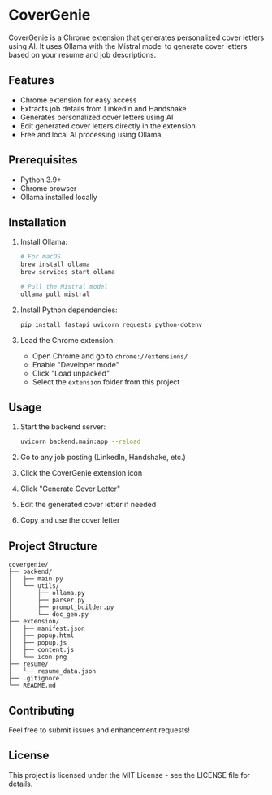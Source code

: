 # CoverGenie

CoverGenie is a Chrome extension that generates personalized cover letters using AI. It uses Ollama with the Mistral model to generate cover letters based on your resume and job descriptions.

## Features

- Chrome extension for easy access
- Extracts job details from LinkedIn and Handshake
- Generates personalized cover letters using AI
- Edit generated cover letters directly in the extension
- Free and local AI processing using Ollama

## Prerequisites

- Python 3.9+
- Chrome browser
- Ollama installed locally

## Installation

1. Install Ollama:
   ```bash
   # For macOS
   brew install ollama
   brew services start ollama
   
   # Pull the Mistral model
   ollama pull mistral
   ```

2. Install Python dependencies:
   ```bash
   pip install fastapi uvicorn requests python-dotenv
   ```

3. Load the Chrome extension:
   - Open Chrome and go to `chrome://extensions/`
   - Enable "Developer mode"
   - Click "Load unpacked"
   - Select the `extension` folder from this project

## Usage

1. Start the backend server:
   ```bash
   uvicorn backend.main:app --reload
   ```

2. Go to any job posting (LinkedIn, Handshake, etc.)
3. Click the CoverGenie extension icon
4. Click "Generate Cover Letter"
5. Edit the generated cover letter if needed
6. Copy and use the cover letter

## Project Structure

```
covergenie/
├── backend/
│   ├── main.py
│   └── utils/
│       ├── ollama.py
│       ├── parser.py
│       ├── prompt_builder.py
│       └── doc_gen.py
├── extension/
│   ├── manifest.json
│   ├── popup.html
│   ├── popup.js
│   ├── content.js
│   └── icon.png
├── resume/
│   └── resume_data.json
├── .gitignore
└── README.md
```

## Contributing

Feel free to submit issues and enhancement requests!

## License

This project is licensed under the MIT License - see the LICENSE file for details.
